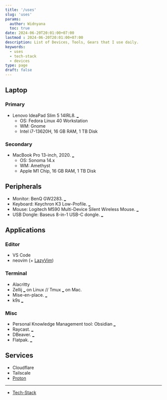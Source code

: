 ```yaml
---
title: '/uses'
slug: 'uses'
params:
  author: Widnyana
  toc: true
date: 2024-06-20T20:01:00+07:00
lastmod : 2024-06-20T20:01:00+07:00
description: List of Devices, Tools, Gears that I use daily.
keywords:
  - uses
  - tech-stack
  - devices
type: page
draft: false
---
```




## Laptop

### Primary  

- Lenovo IdeaPad Slim 5 14IRL8. [_](https://psref.lenovo.com/syspool/Sys/PDF/IdeaPad/IdeaPad_Slim_5_14IRL8/IdeaPad_Slim_5_14IRL8_Spec.pdf)
  - OS: Fedora Linux 40 Workstation
  - WM: Gnome
  - Intel i7-13620H, 16 GB RAM, 1 TB Disk

### Secondary

- MacBook Pro 13-inch, 2020. [_](https://support.apple.com/en-us/111893)
  - OS: Sonoma 14.x
  - WM: Amethyst
  - Apple M1 Chip, 16 GB RAM, 1 TB Disk

## Peripherals

- Monitor: BenQ GW2283. [_](https://www.benq.com/en-us/monitor/home/gw2283.html)
- Keyboard: Keychron K3 Low-Profile. [_](https://www.keychron.com/products/keychron-k3-wireless-mechanical-keyboard)
- Mouse: Logitech M590 Multi-Device Silent Wireless Mouse. [_](https://www.logitech.com/en-us/products/mice/m590-silent-wireless-mouse.html)
- USB Dongle: Baseus 8-in-1 USB-C dongle. [_](https://baseusonline.com/product/60/baseus-metal-gleam-series-8-in-1-multifunctional-type-c-hub-docking-station)

## Applications

### Editor

- VS Code
- neovim (+ [LazyVim](http://www.lazyvim.org/))

### Terminal

- Alacritty
- Zellij [_](https://zellij.dev/) on Linux // Tmux [_](https://github.com/tmux/tmux/wiki) on Mac.
- Mise-en-place. [_](https://mise.jdx.dev/)
- k9s [_](https://k9s.io)

### Misc

- Personal Knowledge Management tool: Obsidian [_](http://obsidian.md/)
- Raycast. [_](https://www.raycast.com/)
- DBeaver. [_](https://dbeaver.io/)
- Flatpak. [_](https://flatpak.org/)

## Services

- Cloudflare
- Tailscale
- [Proton](https://pr.tn/ref/SXTGTA1BAGP0)

---

- [Tech-Stack](/tech-stack)

